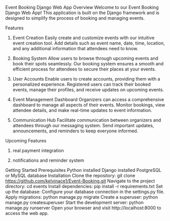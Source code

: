 
Event Booking Django Web App
Overview
Welcome to our Event Booking Django Web App! This application is built on the Django framework and is designed to simplify the process of booking and managing events.

Features
1. Event Creation
Easily create and customize events with our intuitive event creation tool. Add details such as event name, date, time, location, and any additional information that attendees need to know.

2. Booking System
Allow users to browse through upcoming events and book their spots seamlessly. Our booking system ensures a smooth and efficient process for attendees to secure their places at your events.

3. User Accounts
Enable users to create accounts, providing them with a personalized experience. Registered users can track their booked events, manage their profiles, and receive updates on upcoming events.

5. Event Management Dashboard
Organizers can access a comprehensive dashboard to manage all aspects of their events. Monitor bookings, view attendee details, and make real-time updates to event information.

6. Communication Hub
Facilitate communication between organizers and attendees through our messaging system. Send important updates, announcements, and reminders to keep everyone informed.

Upcoming Features

1. real payment integration

2. notifications and reminder system

Getting Started
Prerequisites
Python installed
Django installed
PostgreSQL or MySQL database
Installation
Clone the repository: git clone https://github.com/kelvinace1/Event-Booking.git
Navigate to the project directory: cd events
Install dependencies: pip install -r requirements.txt
Set up the database: Configure your database connection in the settings.py file.
Apply migrations: python manage.py migrate
Create a superuser: python manage.py createsuperuser
Start the development server: python manage.py runserver
Open your browser and visit http://localhost:8000 to access the web app.
